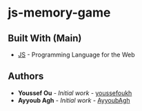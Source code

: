# js-memory-game
## Built With (Main)
* [JS](https://developer.mozilla.org/fr/docs/Web/JavaScript) - Programming Language for the Web
## Authors
* **Youssef Ou** - *Initial work* - [youssefoukh](https://github.com/youssefoukhouya)
* **Ayyoub Agh** - *Initial work* - [AyyoubAgh](https://github.com/AyyoubAgh)

